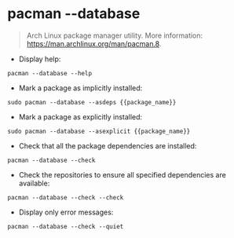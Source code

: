 # pacman --database

> Arch Linux package manager utility.
> More information: <https://man.archlinux.org/man/pacman.8>.

- Display help:

`pacman --database --help`

- Mark a package as implicitly installed:

`sudo pacman --database --asdeps {{package_name}}`

- Mark a package as explicitly installed:

`sudo pacman --database --asexplicit {{package_name}}`

- Check that all the package dependencies are installed:

`pacman --database --check`

- Check the repositories to ensure all specified dependencies are available:

`pacman --database --check --check`

- Display only error messages:

`pacman --database --check --quiet`
